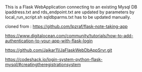 This is a Flask WebApplication connecting to an existing Mysql DB
ipaddress.txt and rds_endpoint.txt are updated by parameters by local_run_script.sh
sqldbparms.txt has to be updated manually. 

cloned from :  https://github.com/lpzraf/flask-note-taking-app


https://www.digitalocean.com/community/tutorials/how-to-add-authentication-to-your-app-with-flask-login

https://github.com/Jaikar11/JaFlaskWebDbAppSrvr.git

https://codeshack.io/login-system-python-flask-mysql/#creatingtheregistrationsystem
